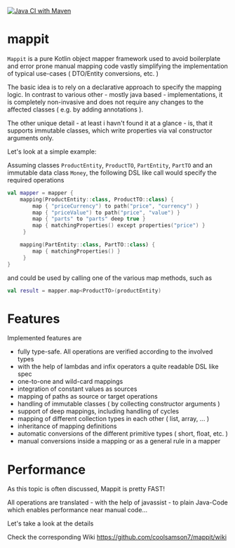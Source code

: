 [![Java CI with Maven](https://github.com/coolsamson7/mappit/actions/workflows/maven.yml/badge.svg)](https://github.com/coolsamson7/mappit/actions/workflows/maven.yml)
# mappit

`Mappit` is a pure Kotlin object mapper framework used to avoid boilerplate and error prone manual mapping code vastly simplifying the implementation of typical use-cases ( DTO/Entity conversions, etc. )

The basic idea is to rely on a declarative approach to specify the mapping logic. In contrast to various other - mostly java based - implementations, it is completely non-invasive and does not require any changes to the affected classes ( e.g. by adding annotations ).

The other unique detail - at least i havn't found it at a glance - is, that it supports immutable classes, which write properties via val constructor arguments only.

Let's look at a simple example:

Assuming classes `ProductEntity`, `ProductTO`, `PartEntity`, `PartTO` and an immutable data class `Money`, the following DSL like call would specify the required operations

```kotlin
val mapper = mapper {
    mapping(ProductEntity::class, ProductTO::class) {
        map { "priceCurrency") to path("price", "currency") }
        map { "priceValue") to path("price", "value") }
        map { "parts" to "parts" deep true }
        map { matchingProperties() except properties("price") }
     }

    mapping(PartEntity::class, PartTO::class) {
        map { matchingProperties() }
     }
}
```
and could be used by calling one of the various map methods, such as

```kotlin
val result = mapper.map<ProductTO>(productEntity)
```

# Features

Implemented features are

* fully type-safe. All operations are verified according to the involved types
* with the help of lambdas and infix operators a quite readable DSL like spec
* one-to-one and wild-card mappings
* integration of constant values as sources
* mapping of paths as source or target operations
* handling of immutable classes ( by collecting constructor arguments )
* support of deep mappings, including handling of cycles
* mapping of different collection types in each other ( list, array, ... )
* inheritance of mapping definitions
* automatic conversions of the different primitive types ( short, float, etc. )
* manual conversions inside a mapping or as a general rule in a mapper

# Performance

As this topic is often discussed, Mappit is pretty FAST!

All operations are translated - with the help of javassist - to plain Java-Code which enables performance near manual code...

Let's take a look at the details

Check the corresponding Wiki https://github.com/coolsamson7/mappit/wiki
